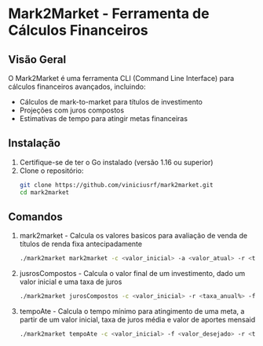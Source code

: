 # Mark2Market - Ferramenta de Cálculos Financeiros

## Visão Geral

O Mark2Market é uma ferramenta CLI (Command Line Interface) para cálculos financeiros avançados, incluindo:

- Cálculos de mark-to-market para títulos de investimento
- Projeções com juros compostos
- Estimativas de tempo para atingir metas financeiras

## Instalação

1. Certifique-se de ter o Go instalado (versão 1.16 ou superior)
2. Clone o repositório:
   ```bash
   git clone https://github.com/viniciusrf/mark2market.git
   cd mark2market

## Comandos

1. mark2market - Calcula os valores basicos para avaliação de venda de títulos de renda fixa antecipadamente
    ``` bash
    ./mark2market mark2market -c <valor_inicial> -a <valor_atual> -r <taxa_anual%> -i <data_inicio-MM/AAAA> -f <data_fim-MM/AAAA>

2. jusrosCompostos - Calcula o valor final de um investimento, dado um valor inicial e uma taxa de juros
    ``` bash
    ./mark2market jurosCompostos -c <valor_inicial> -r <taxa_anual%> -f <data_fim-DD/MM/AAAA>

3. tempoAte - Calcula o tempo mínimo para atingimento de uma meta, a partir de um valor inicial, taxa de juros média e valor de aportes mensaid
    ``` bash
    ./mark2market tempoAte -c <valor_inicial> -f <valor_desejado> -r <taxa_anual%> -a <aportes_mensais>